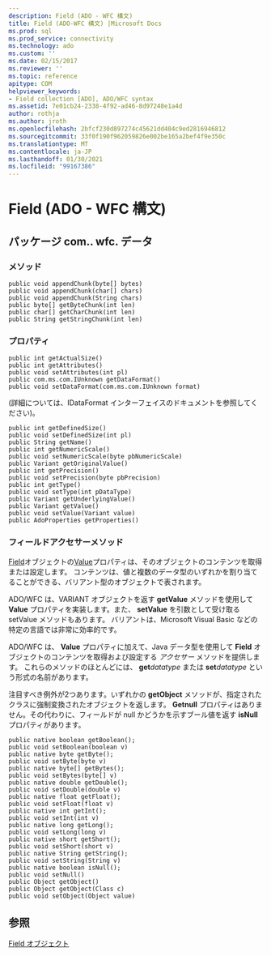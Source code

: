```yaml
---
description: Field (ADO - WFC 構文)
title: Field (ADO-WFC 構文) |Microsoft Docs
ms.prod: sql
ms.prod_service: connectivity
ms.technology: ado
ms.custom: ''
ms.date: 02/15/2017
ms.reviewer: ''
ms.topic: reference
apitype: COM
helpviewer_keywords:
- Field collection [ADO], ADO/WFC syntax
ms.assetid: 7e01cb24-2338-4f92-ad46-8d97248e1a4d
author: rothja
ms.author: jroth
ms.openlocfilehash: 2bfcf230d897274c45621dd404c9ed2816946812
ms.sourcegitcommit: 33f0f190f962059826e002be165a2bef4f9e350c
ms.translationtype: MT
ms.contentlocale: ja-JP
ms.lasthandoff: 01/30/2021
ms.locfileid: "99167386"
---
```

# <a name="field-ado---wfc-syntax"></a>Field (ADO - WFC 構文)
## <a name="package-commswfcdata"></a>パッケージ com.. wfc. データ  
  
### <a name="methods"></a>メソッド  
  
```  
public void appendChunk(byte[] bytes)  
public void appendChunk(char[] chars)  
public void appendChunk(String chars)  
public byte[] getByteChunk(int len)  
public char[] getCharChunk(int len)  
public String getStringChunk(int len)  
```  
  
### <a name="properties"></a>プロパティ  
  
```  
public int getActualSize()  
public int getAttributes()  
public void setAttributes(int pl)  
public com.ms.com.IUnknown getDataFormat()  
public void setDataFormat(com.ms.com.IUnknown format)  
```  
  
 (詳細については、IDataFormat インターフェイスのドキュメントを参照してください)。  
  
```  
public int getDefinedSize()  
public void setDefinedSize(int pl)  
public String getName()  
public int getNumericScale()  
public void setNumericScale(byte pbNumericScale)  
public Variant getOriginalValue()  
public int getPrecision()  
public void setPrecision(byte pbPrecision)  
public int getType()  
public void setType(int pDataType)  
public Variant getUnderlyingValue()  
public Variant getValue()  
public void setValue(Variant value)  
public AdoProperties getProperties()  
```  
  
### <a name="field-accessor-methods"></a>フィールドアクセサーメソッド  
 [Field](../../../ado/reference/ado-api/field-object.md)オブジェクトの[Value](../../../ado/reference/ado-api/value-property-ado.md)プロパティは、そのオブジェクトのコンテンツを取得または設定します。 コンテンツは、値と複数のデータ型のいずれかを割り当てることができる、バリアント型のオブジェクトで表されます。  
  
 ADO/WFC は、VARIANT オブジェクトを返す **getValue** メソッドを使用して **Value** プロパティを実装します。また、 **setValue** を引数として受け取る setValue メソッドもあります。 バリアントは、Microsoft Visual Basic などの特定の言語では非常に効率的です。  
  
 ADO/WFC は、 **Value** プロパティに加えて、Java データ型を使用して **Field** オブジェクトのコンテンツを取得および設定する *アクセサー* メソッドを提供します。 これらのメソッドのほとんどには、 **get**_datatype_ または **set**_datatype_ という形式の名前があります。  
  
 注目すべき例外が2つあります。いずれかの **getObject** メソッドが、指定されたクラスに強制変換されたオブジェクトを返します。 **Getnull** プロパティはありません。その代わりに、フィールドが null かどうかを示すブール値を返す **isNull** プロパティがあります。  
  
```  
public native boolean getBoolean();  
public void setBoolean(boolean v)  
public native byte getByte();  
public void setByte(byte v)  
public native byte[] getBytes();  
public void setBytes(byte[] v)  
public native double getDouble();  
public void setDouble(double v)  
public native float getFloat();  
public void setFloat(float v)  
public native int getInt();  
public void setInt(int v)  
public native long getLong();  
public void setLong(long v)  
public native short getShort();  
public void setShort(short v)  
public native String getString();  
public void setString(String v)  
public native boolean isNull();  
public void setNull()  
public Object getObject()  
public Object getObject(Class c)  
public void setObject(Object value)  
```  
  
## <a name="see-also"></a>参照  
 [Field オブジェクト](../../../ado/reference/ado-api/field-object.md)
